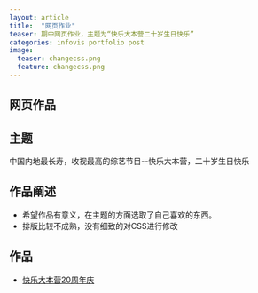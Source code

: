 ```yaml
---
layout: article
title:  "网页作业"
teaser: 期中网页作业，主题为“快乐大本营二十岁生日快乐”
categories: infovis portfolio post
image:
  teaser: changecss.png
  feature: changecss.png
---
```


## 网页作品

## 主题
中国内地最长寿，收视最高的综艺节目--快乐大本营，二十岁生日快乐

## 作品阐述

- 希望作品有意义，在主题的方面选取了自己喜欢的东西。
- 排版比较不成熟，没有细致的对CSS进行修改

## 作品

- <a href="https://Yin926.github.io/portfolio/webwork/index.html" target="_blank">快乐大本营20周年庆</a>
